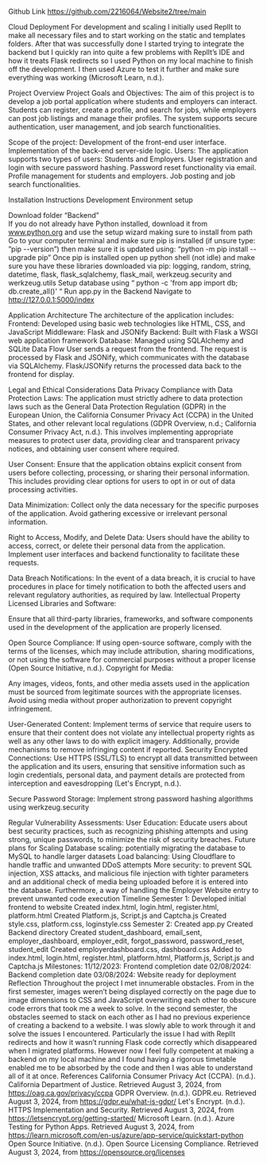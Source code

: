 Github Link
https://github.com/2216064/Website2/tree/main

Cloud Deployment
For development and scaling I initially used ReplIt to make all necessary files and to start working on the static and templates folders. After that was successfully done I started trying to integrate the backend but I quickly ran into quite a few problems with ReplIt’s IDE and how it treats Flask redirects so I used Python on my local machine to finish off the development. I then used Azure to test it further and make sure everything was working (Microsoft Learn, n.d.).

Project Overview
Project Goals and Objectives:
The aim of this project is to develop a job portal application where students and employers can interact. Students can register, create a profile, and search for jobs, while employers can post job listings and manage their profiles. The system supports secure authentication, user management, and job search functionalities.

Scope of the project:
Development of the front-end user interface.
Implementation of the back-end server-side logic.
Users: The application supports two types of users: Students and Employers.
User registration and login with secure password hashing.
Password reset functionality via email.
Profile management for students and employers.
Job posting and job search functionalities.



Installation Instructions
Development Environment setup

Download folder “Backend”  
If you do not already have Python installed, download it from www.python.org and use the setup wizard making sure to install from path
Go to your computer terminal and make sure pip is installed (if unsure type: ”pip --version”)  then make sure it is updated using: “python -m pip install --upgrade pip”
Once pip is installed open up python shell (not idle) and make sure you have these libraries downloaded via pip: logging, random, string, datetime, flask, flask_sqlalchemy, flask_mail, werkzeug.security and werkzeug.utils
Setup database using “ python -c 'from app import db; db.create_all()' “
Run app.py in the Backend
Navigate to http://127.0.0.1:5000/index


Application Architecture
The architecture of the application includes:
Frontend: Developed using basic web technologies like HTML, CSS, and JavaScript 
Middleware: Flask and JSONify 
Backend: Built with Flask a WSGI web application framework
Database: Managed using SQLAlchemy and SQLite
Data Flow
User sends a request from the frontend.
The request is processed by Flask and JSONify, which communicates with the database via SQLAlchemy.
Flask/JSONify returns the processed data back to the frontend for display.

Legal and Ethical Considerations
Data Privacy
Compliance with Data Protection Laws:
The application must strictly adhere to data protection laws such as the General Data Protection Regulation (GDPR) in the European Union, the California Consumer Privacy Act (CCPA) in the United States, and other relevant local regulations (GDPR Overview, n.d.; California Consumer Privacy Act, n.d.). This involves implementing appropriate measures to protect user data, providing clear and transparent privacy notices, and obtaining user consent where required.

User Consent: Ensure that the application obtains explicit consent from users before collecting, processing, or sharing their personal information. This includes providing clear options for users to opt in or out of data processing activities.

Data Minimization: Collect only the data necessary for the specific purposes of the application. Avoid gathering excessive or irrelevant personal information.


Right to Access, Modify, and Delete Data: Users should have the ability to access, correct, or delete their personal data from the application. Implement user interfaces and backend functionality to facilitate these requests.


Data Breach Notifications: In the event of a data breach, it is crucial to have procedures in place for timely notification to both the affected users and relevant regulatory authorities, as required by law.
Intellectual Property
Licensed Libraries and Software:


Ensure that all third-party libraries, frameworks, and software components used in the development of the application are properly licensed.


Open Source Compliance: If using open-source software, comply with the terms of the licenses, which may include attribution, sharing modifications, or not using the software for commercial purposes without a proper license (Open Source Initiative, n.d.).
Copyright for Media:


Any images, videos, fonts, and other media assets used in the application must be sourced from legitimate sources with the appropriate licenses. Avoid using media without proper authorization to prevent copyright infringement.


User-Generated Content: Implement terms of service that require users to ensure that their content does not violate any intellectual property rights as well as any other laws to do with explicit imagery. Additionally, provide mechanisms to remove infringing content if reported.
Security
Encrypted Connections:
Use HTTPS (SSL/TLS) to encrypt all data transmitted between the application and its users, ensuring that sensitive information such as login credentials, personal data, and payment details are protected from interception and eavesdropping (Let's Encrypt, n.d.).

Secure Password Storage:
Implement strong password hashing algorithms using werkzeug.security

Regular Vulnerability Assessments:
User Education: Educate users about best security practices, such as recognizing phishing attempts and using strong, unique passwords, to minimize the risk of security breaches.
Future plans for Scaling
Database scaling: potentially migrating the database to MySQL to handle larger datasets
Load balancing: Using Cloudflare to handle traffic and unwanted DDoS attempts
More security: to prevent SQL injection, XSS attacks, and malicious file injection with tighter parameters and an additional check of media being uploaded before it is entered into the database. Furthermore, a way of handling the Employer Website entry to prevent unwanted code execution
Timeline
Semester 1:
Developed initial frontend to website
Created index.html, login.html, register.html, platform.html
Created Platform.js, Script.js and Captcha.js
Created style.css, platform.css, loginstyle.css
Semester 2:
Created app.py
Created Backend directory
Created student_dashboard, email_sent, employer_dashboard, employer_edit, forgot_password, password_reset, student_edit
Created employerdashboard.css, dashboard.css
Added to index.html, login.html, register.html, platform.html, Platform.js, Script.js and Captcha.js
Milestones:
11/12/2023: Frontend completion date
02/08/2024: Backend completion date
03/08/2024: Website ready for deployment
Reflection
Throughout the project I met innumerable obstacles. From in the first semester, images weren’t being displayed correctly on the page due to image dimensions to CSS and JavaScript overwriting each other to obscure code errors that took me a week to solve. In the second semester, the obstacles seemed to stack on each other as I had no previous experience of creating a backend to a website. I was slowly able to work through it and solve the issues I encountered. Particularly the issue I had with ReplIt redirects and how it wasn’t running Flask code correctly which disappeared when I migrated platforms. However now I feel fully competent at making a backend on my local machine and I found having a rigorous timetable enabled me to be absorbed by the code and then I was able to understand all of it at once.
References
California Consumer Privacy Act (CCPA). (n.d.). California Department of Justice. Retrieved August 3, 2024, from https://oag.ca.gov/privacy/ccpa
GDPR Overview. (n.d.). GDPR.eu. Retrieved August 3, 2024, from https://gdpr.eu/what-is-gdpr/
Let's Encrypt. (n.d.). HTTPS Implementation and Security. Retrieved August 3, 2024, from https://letsencrypt.org/getting-started/
Microsoft Learn. (n.d.). Azure Testing for Python Apps. Retrieved August 3, 2024, from https://learn.microsoft.com/en-us/azure/app-service/quickstart-python
Open Source Initiative. (n.d.). Open Source Licensing Compliance. Retrieved August 3, 2024, from https://opensource.org/licenses

